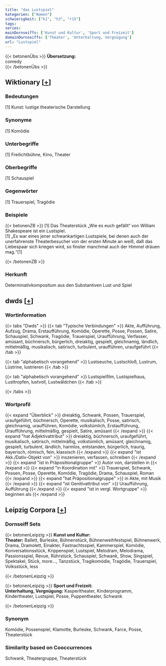 ```yaml
---
title: "das Lustspiel"
kategorien: ["Nomen"]
schwierigkeit: ["k1", "h3", "r15"]
tags:
series:
mainDornseiffs: ['Kunst und Kultur', 'Sport und Freizeit']
domainDornseiffs: ['Theater', 'Unterhaltung, Vergnügung']
url: "Lustspiel"
---
```


{{< betonenÜbs >}}
**Übersetzung:**  
comedy  
{{< /betonenÜbs >}}

## Wiktionary [[+](https://de.wiktionary.org/wiki/Lustspiel)]

### Bedeutungen
[1] Kunst: lustige theaterische Darstellung  

### Synonyme
[1] Komödie  

### Unterbegriffe
[1] Freilichtbühne, Kino, Theater  

### Oberbegriffe
[1] Schauspiel  

### Gegenwörter
[1] Trauerspiel, Tragödie  

### Beispiele
{{< betonenZB >}}
[1] Das Theaterstück „Wie es euch gefällt“ von William Shakespeare ist ein Lustspiel.  
[1] „Es war eines jener schwankartigen Lustspiele, bei denen auch der unerfahrenste Theaterbesucher von der ersten Minute an weiß, daß das Liebespaar sich kriegen wird, so finster manchmal auch der Himmel dräuen mag.“[1]  

{{< /betonenZB >}}
### Herkunft
Determinativkompositum aus den Substantiven Lust und Spiel  



## dwds [[+](https://www.dwds.de/wb/Lustspiel)]

### Wortinformation
{{< tabs "Dwds" >}}
{{< tab "Typische Verbindungen" >}}
Akte, Aufführung, Aufzug, Drama, Erstaufführung, Komödie, Operette, Posse, Possen, Satire, Schauspiel, Schwank, Tragödie, Trauerspiel, Uraufführung, Verfasser, amüsant, büchnersch, bürgerlich, dreiaktig, gespielt, gleichnamig, ländlich, mittelmäßig, musikalisch, satirisch, turbulent, uraufführen, uraufgeführt
{{< /tab >}}

{{< tab "alphabetisch vorangehend" >}}
Lustseuche, Lustschloß, Lustrum, Lüstrine, lustrieren
{{< /tab >}}

{{< tab "alphabetisch vorangehend" >}}
Lustspielfilm, Lustspielhaus, Lusttropfen, lustvoll, Lustwäldchen
{{< /tab >}}

{{< /tabs >}}

### Wortprofil
{{< expand "Überblick" >}} dreiaktig, Schwank, Possen, Trauerspiel, uraufgeführt, büchnersch, Operette, musikalisch, Posse, satirisch, gleichnamig, uraufführen, Komödie, volkstümlich, Erstaufführung, Uraufführung, mittelmäßig, gespielt, Satire, amüsant {{< /expand >}}
{{< expand "hat Adjektivattribut" >}} dreiaktig, büchnersch, uraufgeführt, musikalisch, satirisch, mittelmäßig, volkstümlich, amüsant, gleichnamig, gespielt, turbulent, ländlich, harmlos, entstanden, bürgerlich, traurig, bayerisch, römisch, fein, klassisch {{< /expand >}}
{{< expand "ist Akk./Dativ-Objekt von" >}} inszenieren, verfassen, schreiben {{< /expand >}}
{{< expand "ist in Präpositionalgruppe" >}} Autor von, darstellen in {{< /expand >}}
{{< expand "in Koordination mit" >}} Trauerspiel, Schwank, Possen, Posse, Operette, Komödie, Tragödie, Drama, Schauspiel, Roman {{< /expand >}}
{{< expand "hat Präpositionalgruppe" >}} in Akte, mit Musik {{< /expand >}}
{{< expand "ist Genitivattribut von" >}} Uraufführung, Aufführung {{< /expand >}}
{{< expand "ist in vergl. Wortgruppe" >}} beginnen als {{< /expand >}}

## Leipzig Corpora [[+](https://corpora.uni-leipzig.de/en/res?word=Lustspiel&corpusId=deu_newscrawl-public_2018)]

### Dornseiff Sets
{{< betonenLeipzig >}}
**Kunst und Kultur:**  
**Theater:** Ballett, Burleske, Bühnenstück, Bühnenweihfestspiel, Bühnenwerk, Drama, Dramolett, Einakter, Fastnachtsspiel, Kammerspiel, Komödie, Konversationsstück, Krippenspiel, Lustspiel, Melodram, Melodrama, Passionsspiel, Revue, Rührstück, Schauspiel, Schwank, Show, Singspiel, Spektakel, Stück, more..., Tanzstück, Tragikomödie, Tragödie, Trauerspiel, Volksstück, less  

{{< /betonenLeipzig >}}


{{< betonenLeipzig >}}
**Sport und Freizeit:**  
**Unterhaltung, Vergnügung:** Kasperltheater, Kinderprogramm, Kindertheater, Lustspiel, Posse, Puppentheater, Schwank  

{{< /betonenLeipzig >}}

### Synonym
Komödie, Possenspiel, Klamotte, Burleske, Schwank, Farce, Posse, Theaterstück


### Similarity based on Cooccurrences
Schwank, Theatergruppe, Theaterstück

